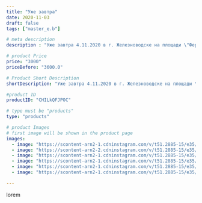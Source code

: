 ```yaml
---
title: "Уже завтра"
date: 2020-11-03
draft: false
tags: ["master_e.b"]

# meta description
description : "Уже завтра 4.11.2020 в г. Железноводске на площади \"Феррум\" (возле озера) мой новый любимчик встанет на крыло в поисках нового дома. Приглашаю всех друзей к н"

# product Price
price: "3000"
priceBefore: "3600.0"

# Product Short Description
shortDescription: "Уже завтра 4.11.2020 в г. Железноводске на площади \"Феррум\" (возле озера) мой новый любимчик встанет на крыло в поисках нового дома. Приглашаю всех друзей к нам на огонек."

#product ID
productID: "CHILkQFJPOC"

# type must be "products"
type: "products"

# product Images
# first image will be shown in the product page
images:
  - image: "https://scontent-arn2-1.cdninstagram.com/v/t51.2885-15/e35/123507112_355421429095384_5912783721355489783_n.jpg?se=7&tp=1&_nc_ht=scontent-arn2-1.cdninstagram.com&_nc_cat=104&_nc_ohc=LjE-qfQHQjcAX-5UO_u&ccb=7-4&oh=0e5936b8e9a35abaf743f7f7275b4b2a&oe=60848F4F&ig_cache_key=MjQzNDI0NjQ2NDc5MTM5MzE3MA%3D%3D.2-ccb7-4"
  - image: "https://scontent-arn2-2.cdninstagram.com/v/t51.2885-15/e35/122887562_961967414212836_1460646835551190437_n.jpg?se=7&tp=1&_nc_ht=scontent-arn2-2.cdninstagram.com&_nc_cat=100&_nc_ohc=P2P1iae2knQAX8QQ2YE&ccb=7-4&oh=459a8f69d3c9887e71c0d131486ce853&oe=608438AE&ig_cache_key=MjQzNDI0NjQ2NDg0MTk2MjgyOQ%3D%3D.2-ccb7-4"
  - image: "https://scontent-arn2-1.cdninstagram.com/v/t51.2885-15/e35/123704326_184356029892669_399708889549912702_n.jpg?se=7&tp=1&_nc_ht=scontent-arn2-1.cdninstagram.com&_nc_cat=109&_nc_ohc=-Arl7AyTT7cAX9mNWhL&ccb=7-4&oh=bcdcbff620f4e6443f623e328bbf810d&oe=60838EDA&ig_cache_key=MjQzNDI0NjQ2NDgxNjU5OTY2Ng%3D%3D.2-ccb7-4"
  - image: "https://scontent-arn2-1.cdninstagram.com/v/t51.2885-15/e35/123392776_388956062146794_6613519882521652164_n.jpg?se=7&tp=1&_nc_ht=scontent-arn2-1.cdninstagram.com&_nc_cat=106&_nc_ohc=0p5Gc5C36G8AX8Qq-V4&ccb=7-4&oh=5af3b213ade27b773de6611c1f1fe64d&oe=6081B37A&ig_cache_key=MjQzNDI0NjQ2NDgwODMxMTQ4Ng%3D%3D.2-ccb7-4"
  - image: "https://scontent-arn2-1.cdninstagram.com/v/t51.2885-15/e35/123246017_1367707320228110_1286335931323116848_n.jpg?se=7&tp=1&_nc_ht=scontent-arn2-1.cdninstagram.com&_nc_cat=102&_nc_ohc=Sh5zQwRp14QAX-i8TH9&ccb=7-4&oh=bb56016bf02697c7823bb7de742c3c9c&oe=60848C8E&ig_cache_key=MjQzNDI0NjQ2NDgzMzQwNjMwNA%3D%3D.2-ccb7-4"
  - image: "https://scontent-arn2-1.cdninstagram.com/v/t51.2885-15/e35/123128951_277397073593942_506518335757227118_n.jpg?se=7&tp=1&_nc_ht=scontent-arn2-1.cdninstagram.com&_nc_cat=102&_nc_ohc=KNr_uQkMfiUAX9wIZOL&ccb=7-4&oh=022c2a70f069faad58591f3940b3f558&oe=6081DC9C&ig_cache_key=MjQzNDI0NjQ2NDg0MTcxOTMxNQ%3D%3D.2-ccb7-4"

---
```

lorem
